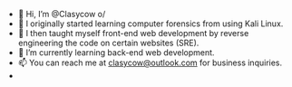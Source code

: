 - 👋 Hi, I’m @Clasycow o/
- 👀 I originally started learning computer forensics from using Kali Linux.
- 🧢 I then taught myself front-end web development by reverse engineering the code on certain websites (SRE).
- 🌱 I’m currently learning back-end web development.
- 📫 You can reach me at clasycow@outlook.com for business inquiries.
- 

